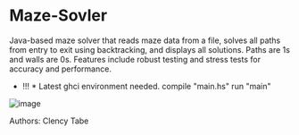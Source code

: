 # Maze-Sovler
Java-based maze solver that reads maze data from a file, solves all paths from entry to exit using backtracking, and displays all solutions. Paths are 1s and walls are 0s. Features include robust testing and stress tests for accuracy and performance.  

* !!! *
Latest ghci environment needed.
compile "main.hs"
run "main"

![image](https://github.com/notclency/Maze-Sovler/assets/82658275/f845d476-df93-4dee-8d3e-7ae0483b4e49)


Authors: Clency Tabe
